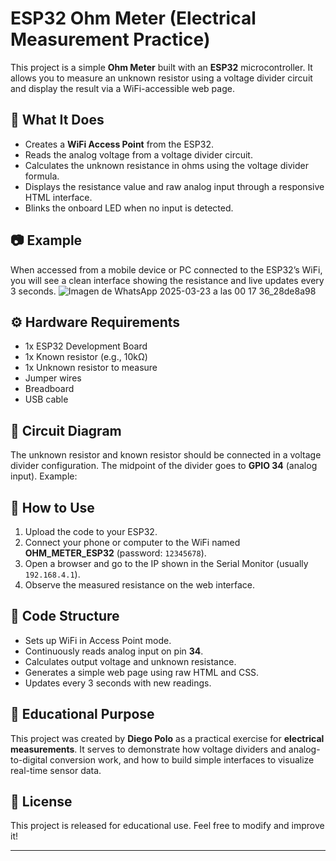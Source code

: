 # ESP32 Ohm Meter (Electrical Measurement Practice)

This project is a simple **Ohm Meter** built with an **ESP32** microcontroller. It allows you to measure an unknown resistor using a voltage divider circuit and display the result via a WiFi-accessible web page.

## 🔧 What It Does

- Creates a **WiFi Access Point** from the ESP32.
- Reads the analog voltage from a voltage divider circuit.
- Calculates the unknown resistance in ohms using the voltage divider formula.
- Displays the resistance value and raw analog input through a responsive HTML interface.
- Blinks the onboard LED when no input is detected.

## 📷 Example

When accessed from a mobile device or PC connected to the ESP32’s WiFi, you will see a clean interface showing the resistance and live updates every 3 seconds.
![Imagen de WhatsApp 2025-03-23 a las 00 17 36_28de8a98](https://github.com/user-attachments/assets/f76e709e-e213-4289-b4aa-0fc0bf1c06ca)


## ⚙️ Hardware Requirements

- 1x ESP32 Development Board  
- 1x Known resistor (e.g., 10kΩ)
- 1x Unknown resistor to measure
- Jumper wires
- Breadboard
- USB cable

## 🔌 Circuit Diagram

The unknown resistor and known resistor should be connected in a voltage divider configuration. The midpoint of the divider goes to **GPIO 34** (analog input). Example:




## 📡 How to Use

1. Upload the code to your ESP32.
2. Connect your phone or computer to the WiFi named **OHM_METER_ESP32** (password: `12345678`).
3. Open a browser and go to the IP shown in the Serial Monitor (usually `192.168.4.1`).
4. Observe the measured resistance on the web interface.

## 📁 Code Structure

- Sets up WiFi in Access Point mode.
- Continuously reads analog input on pin **34**.
- Calculates output voltage and unknown resistance.
- Generates a simple web page using raw HTML and CSS.
- Updates every 3 seconds with new readings.

## 🧪 Educational Purpose

This project was created by **Diego Polo** as a practical exercise for **electrical measurements**. It serves to demonstrate how voltage dividers and analog-to-digital conversion work, and how to build simple interfaces to visualize real-time sensor data.

## 📄 License

This project is released for educational use. Feel free to modify and improve it!

---

